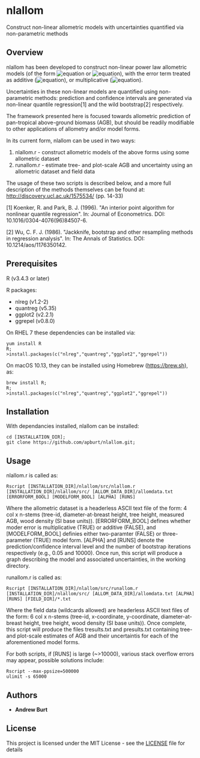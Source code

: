 # nlallom

Construct non-linear allometric models with uncertainties quantified via non-parametric methods

## Overview

nlallom has been developed to construct non-linear power law allometric models (of the form ![equation](http://latex.codecogs.com/gif.latex?Y&space;=&space;aM^b) or ![equation](http://latex.codecogs.com/gif.latex?Y&space;=&space;aM^b&plus;c)), with the error term treated as additive (![equation](http://latex.codecogs.com/gif.latex?\varepsilon&space;\sim&space;\mathcal{N}&space;(0,\sigma^2))), or multiplicative (![equation](http://latex.codecogs.com/gif.latex?\varepsilon&space;\sim&space;\mathcal{N}&space;(0,\sigma^2&space;M^k))).

Uncertainties in these non-linear models are quantified using non-parametric methods: prediction and confidence intervals are generated via non-linear quantile regression[1] and the wild bootstrap[2] respectively. 

The framework presented here is focused towards allometric prediction of pan-tropical above-ground biomass (AGB), but should be readily modifiable to other applications of allometry and/or model forms.

In its current form, nlallom can be used in two ways:

1) nlallom.r - construct allometric models of the above forms using some allometric dataset 
2) runallom.r - estimate tree- and plot-scale AGB and uncertainty using an allometric dataset and field data

The usage of these two scripts is described below, and a more full description of the methods themselves can be found at: http://discovery.ucl.ac.uk/1575534/ (pp. 14-33)

[1] Koenker, R. and Park, B. J. (1996). "An interior point algorithm for nonlinear quantile regression". In: Journal of Econometrics. DOI: 10.1016/0304-4076(96)84507-6.

[2] Wu, C. F. J. (1986). "Jackknife, bootstrap and other resampling methods in regression analysis". In: The Annals of Statistics. DOI: 10.1214/aos/1176350142.

## Prerequisites

R (v3.4.3 or later)

R packages:
* nlreg (v1.2-2)
* quantreg (v5.35)
* ggplot2 (v2.2.1)
* ggrepel (v0.8.0)

On RHEL 7 these dependencies can be installed via:

```
yum install R
R;
>install.packages(c("nlreg","quantreg","ggplot2","ggrepel"))
```

On macOS 10.13, they can be installed using Homebrew (https://brew.sh), as:

```
brew install R;
R;
>install.packages(c("nlreg","quantreg","ggplot2","ggrepel"))
```

## Installation

With dependancies installed, nlallom can be installed:

```
cd [INSTALLATION_DIR];
git clone https://github.com/apburt/nlallom.git;
```

## Usage

nlallom.r is called as:

```
Rscript [INSTALLATION_DIR]/nlallom/src/nlallom.r [INSTALLATION_DIR]/nlallom/src/ [ALLOM_DATA_DIR]/allomdata.txt [ERRORFORM_BOOL] [MODELFORM_BOOL] [ALPHA] [RUNS] 
```

Where the allometric dataset is a headerless ASCII text file of the form: 4 col x n-stems (tree-id, diameter-at-breast height, tree height, measured AGB, wood density (SI base units)).
[ERRORFORM_BOOL] defines whether moder error is multiplicative (TRUE) or additive (FALSE), and [MODELFORM_BOOL] definies either two-paramter (FALSE) or three-parameter (TRUE) model form.
[ALPHA] and [RUNS] denote the prediction/confidence interval level and the number of bootstrap iterations respectively (e.g., 0.05 and 10000).
Once run, this script will produce a graph describing the model and associated uncertainties, in the working directory.

runallom.r is called as:

```
Rscript [INSTALLATION_DIR]/nlallom/src/runallom.r [INSTALLATION_DIR]/nlallom/src/ [ALLOM_DATA_DIR]/allomdata.txt [ALPHA] [RUNS] [FIELD_DIR]/*.txt
```

Where the field data (wildcards allowed) are headerless ASCII text files of the form: 6 col x n-stems (tree-id, x-coordinate, y-coordinate, diameter-at-breast height, tree height, wood density (SI base units)).
Once complete, this script will produce the files tresults.txt and presults.txt containing tree- and plot-scale estimates of AGB and their uncertaintis for each of the aforementioned model forms.

For both scripts, if [RUNS] is large (~>10000), various stack overflow errors may appear, possible solutions include:

```
Rscript --max-ppsize=500000
ulimit -s 65000
```

## Authors

* **Andrew Burt**

## License

This project is licensed under the MIT License - see the [LICENSE](LICENSE) file for details
